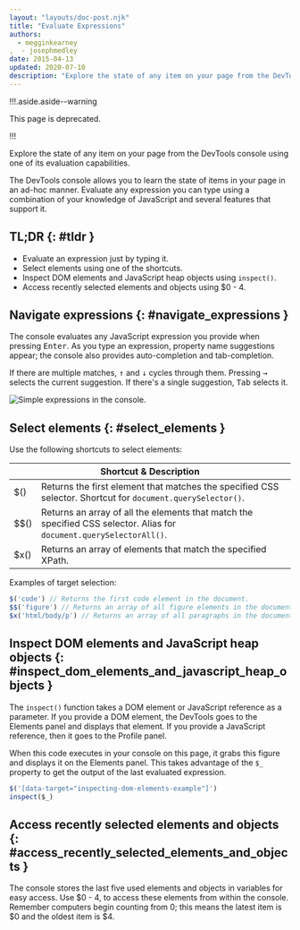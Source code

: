 ```yaml
---
layout: "layouts/doc-post.njk"
title: "Evaluate Expressions"
authors:
  - megginkearney
,  - josephmedley
date: 2015-04-13
updated: 2020-07-10
description: "Explore the state of any item on your page from the DevTools console."
---
```


!!!.aside.aside--warning

This page is deprecated.

!!!

Explore the state of any item on your page from the DevTools console using one of its evaluation
capabilities.

The DevTools console allows you to learn the state of items in your page in an ad-hoc manner.
Evaluate any expression you can type using a combination of your knowledge of JavaScript and several
features that support it.

## TL;DR {: #tldr }

- Evaluate an expression just by typing it.
- Select elements using one of the shortcuts.
- Inspect DOM elements and JavaScript heap objects using `inspect()`.
- Access recently selected elements and objects using \$0 - 4.

## Navigate expressions {: #navigate_expressions }

The console evaluates any JavaScript expression you provide when pressing
<kbd class="kbd">Enter</kbd>. As you type an expression, property name suggestions appear; the
console also provides auto-completion and tab-completion.

If there are multiple matches, <kbd class="kbd">↑</kbd> and <kbd class="kbd">↓</kbd> cycles through
them. Pressing <kbd class="kbd">→</kbd> selects the current suggestion. If there's a single
suggestion, <kbd class="kbd">Tab</kbd> selects it.

![Simple expressions in the console.](/web/tools/chrome-devtools/console/images/evaluate-expressions.png)

## Select elements {: #select_elements }

Use the following shortcuts to select elements:

<table class="responsive"><thead><tr><th colspan="2">Shortcut &amp; Description</th></tr></thead><tbody><tr><td data-th="Shortcut">$()</td><td data-th="Description">Returns the first element that matches the specified CSS selector. Shortcut for <code translate="no" dir="ltr">document.querySelector()</code>.</td></tr><tr><td data-th="Shortcut">$$()</td><td data-th="Description">Returns an array of all the elements that match the specified CSS selector. Alias for <code translate="no" dir="ltr">document.querySelectorAll()</code>.</td></tr><tr><td data-th="Shortcut">$x()</td><td data-th="Description">Returns an array of elements that match the specified XPath.</td></tr></tbody></table>

Examples of target selection:

```js
$('code') // Returns the first code element in the document.
$$('figure') // Returns an array of all figure elements in the document.
$x('html/body/p') // Returns an array of all paragraphs in the document body.
```

## Inspect DOM elements and JavaScript heap objects {: #inspect_dom_elements_and_javascript_heap_objects }

The `inspect()` function takes a DOM element or JavaScript reference as a parameter. If you provide
a DOM element, the DevTools goes to the Elements panel and displays that element. If you provide a
JavaScript reference, then it goes to the Profile panel.

When this code executes in your console on this page, it grabs this figure and displays it on the
Elements panel. This takes advantage of the `$_` property to get the output of the last evaluated
expression.

```js
$('[data-target="inspecting-dom-elements-example"]')
inspect($_)
```

## Access recently selected elements and objects {: #access_recently_selected_elements_and_objects }

The console stores the last five used elements and objects in variables for easy access. Use
$0 - 4, to access these elements from within the console. Remember computers begin counting from 0; this means the latest item is $0
and the oldest item is \$4.
